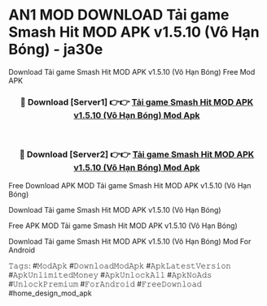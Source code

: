 # AN1 MOD DOWNLOAD Tải game Smash Hit MOD APK v1.5.10 (Vô Hạn Bóng) - ja30e
Download Tải game Smash Hit MOD APK v1.5.10 (Vô Hạn Bóng) Free Mod APK

<div align="center">
<h3>🔴 Download [Server1] 👉👉 <a href="https://apk-comot.site?title=Tải_game_Smash_Hit_MOD_APK_v1.5.10_(Vô_Hạn_Bóng)">Tải game Smash Hit MOD APK v1.5.10 (Vô Hạn Bóng) Mod Apk</a></h3><br>

<h3>🔴 Download [Server2] 👉👉 <a href="https://apk-comot.site?title=Tải_game_Smash_Hit_MOD_APK_v1.5.10_(Vô_Hạn_Bóng)">Tải game Smash Hit MOD APK v1.5.10 (Vô Hạn Bóng) Mod Apk</a></h3>
</div>


Free Download APK MOD Tải game Smash Hit MOD APK v1.5.10 (Vô Hạn Bóng)

Download Tải game Smash Hit MOD APK v1.5.10 (Vô Hạn Bóng) 

Free APK MOD Tải game Smash Hit MOD APK v1.5.10 (Vô Hạn Bóng) 

Download Tải game Smash Hit MOD APK v1.5.10 (Vô Hạn Bóng) Mod For Android

𝚃𝚊𝚐𝚜: #𝙼𝚘𝚍𝙰𝚙𝚔 #𝙳𝚘𝚠𝚗𝚕𝚘𝚊𝚍𝙼𝚘𝚍𝙰𝚙𝚔 #𝙰𝚙𝚔𝙻𝚊𝚝𝚎𝚜𝚝𝚅𝚎𝚛𝚜𝚒𝚘𝚗 #𝙰𝚙𝚔𝚄𝚗𝚕𝚒𝚖𝚒𝚝𝚎𝚍𝙼𝚘𝚗𝚎𝚢 #𝙰𝚙𝚔𝚄𝚗𝚕𝚘𝚌𝚔𝙰𝚕𝚕 #𝙰𝚙𝚔𝙽𝚘𝙰𝚍𝚜 #𝚄𝚗𝚕𝚘𝚌𝚔𝙿𝚛𝚎𝚖𝚒𝚞𝚖 #𝙵𝚘𝚛𝙰𝚗𝚍𝚛𝚘𝚒𝚍 #𝙵𝚛𝚎𝚎𝙳𝚘𝚠𝚗𝚕𝚘𝚊𝚍 #home_design_mod_apk